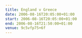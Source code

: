 ```yaml
---
title: England v Greece
date: 2006-08-16T20:05:00+01:00
start: 2006-08-16T20:05:00+01:00
end: 2006-08-16T21:50:00+01:00
venue: 9c5vfp75+6f
---
```

